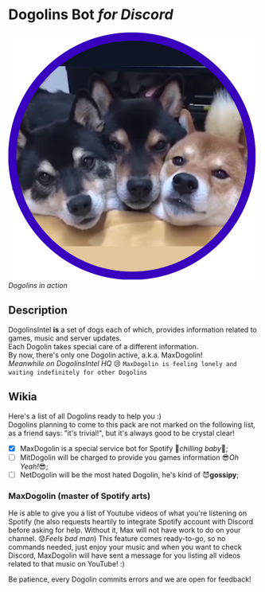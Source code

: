 # Dogolins Bot *for Discord*

![Dogolins](src/img/Dogolin.png) \
*Dogolins in action*

## Description

DogolinsIntel **is** a set of dogs each of which, provides information related to
games, music and server updates.\
Each Dogolin takes special care of a different information.\
By now, there's only one Dogolin active, a.k.a. MaxDogolin!\
*Meanwhile on DogolinsIntel HQ* :cry: `MaxDogolin is feeling lonely and 
waiting indefinitely for other Dogolins`

## Wikia
Here's a list of all Dogolins ready to help you :)\
Dogolins planning to come to this pack are not marked on the following list, 
as a friend says: "it's trivial!", but it's always good to be crystal clear!

- [x] MaxDogolin is a special service bot for Spotify :musical_score:*chilling baby*:movie_camera:;
- [ ] MitDogolin will be charged to provide you games information :sunglasses:*Oh Yeah!*:sunglasses:;
- [ ] NetDogolin will be the most hated Dogolin, he's kind of :smiling_imp:**gossipy**;

### MaxDogolin (master of Spotify arts)
He is able to give you a list of Youtube videos of what you're listening on Spotify 
(he also requests heartily to integrate Spotify account with Discord before asking
for help. Without it, Max will not have work to do on your channel. :worried:*Feels bad man*)
This feature comes ready-to-go, so no commands needed, just enjoy
your music and when you want to check Discord, MaxDogolin will have sent
a message for you listing all videos related to that music on YouTube! :)

Be patience, every Dogolin commits errors and we are open for feedback!
